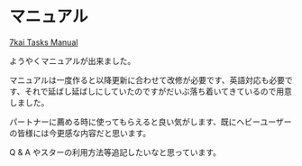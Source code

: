 # マニュアル


[7kai Tasks Manual](https://tasks.7kai.org/manual)

ようやくマニュアルが出来ました。

マニュアルは一度作ると以降更新に合わせて改修が必要です、英語対応も必要です、それで延ばし延ばしにしていたのですがだいぶ落ち着いてきているので用意しました。

パートナーに薦める時に使ってもらえると良い気がします、既にヘビーユーザーの皆様には今更感な内容だと思います。

Q &amp; A やスターの利用方法等追記したいなと思っています。
